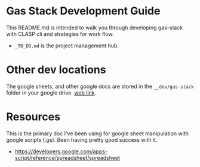 # Gas Stack Development Guide
This README.md is intended to walk you through developing gas-stack with CLASP cli and strategies for work flow.
- `_TO_DO.md` is the project management hub.

# Other dev locations
The google sheets, and other google docs are stored in the `__dev/gas-stack` folder in your google drive. [web link](https://drive.google.com/drive/folders/19LRP0tmaG7r84odq3It-jlfe5y8w2Sem).

# Resources
This is the primary doc I've been using for google sheet manipulation with google scripts (.gs). Been having pretty good success with it.
* https://developers.google.com/apps-script/reference/spreadsheet/spreadsheet
